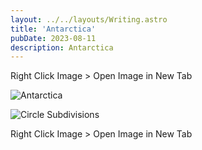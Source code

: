 ```yaml
---
layout: ../../layouts/Writing.astro
title: 'Antarctica'
pubDate: 2023-08-11
description: Antarctica
---
```


Right Click Image > Open Image in New Tab

![Antarctica](/misc/antarctica.png)

![Circle Subdivisions](/misc/circle.jpg)

Right Click Image > Open Image in New Tab
